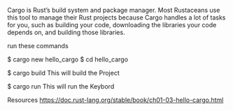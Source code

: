 Cargo is Rust’s build system and package manager. Most Rustaceans use this tool to manage their Rust projects because Cargo handles a lot of tasks for you, such as building your code, downloading the libraries your code depends on, and building those libraries.

run these commands

$ cargo new hello_cargo
$ cd hello_cargo

$ cargo build
 This will build the Project

$ cargo run
    This will run the Keybord


Resources 
https://doc.rust-lang.org/stable/book/ch01-03-hello-cargo.html




